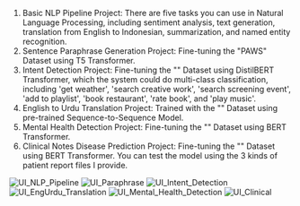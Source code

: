 1. Basic NLP Pipeline Project: There are five tasks you can use in Natural Language Processing, including sentiment analysis, text generation, translation from English to Indonesian, summarization, and named entity recognition.
2. Sentence Paraphrase Generation Project: Fine-tuning the "PAWS" Dataset using T5 Transformer.
3. Intent Detection Project: Fine-tuning the "" Dataset using DistilBERT Transformer, which the system could do multi-class classification, including 'get weather', 'search creative work', 'search screening event', 'add to playlist', 'book restaurant', 'rate book', and 'play music'.
4. English to Urdu Translation Project: Trained with the "" Dataset using pre-trained Sequence-to-Sequence Model.
5. Mental Health Detection Project: Fine-tuning the "" Dataset using BERT Transformer.
6. Clinical Notes Disease Prediction Project: Fine-tuning the "" Dataset using BERT Transformer. You can test the model using the 3 kinds of patient report files I provide.

![UI_NLP_Pipeline](https://github.com/user-attachments/assets/20ff759c-9fad-4d31-9378-094c625b16cd)
![UI_Paraphrase](https://github.com/user-attachments/assets/f4f3f07b-86ef-451f-9a7b-671b6e4a8340)
![UI_Intent_Detection](https://github.com/user-attachments/assets/5b349a8d-4031-4625-b54c-84dc65a7ea6d)
![UI_EngUrdu_Translation](https://github.com/user-attachments/assets/32245823-863f-4d0c-9f21-561c9f7658ae)
![UI_Mental_Health_Detection](https://github.com/user-attachments/assets/7de82f0b-c1ea-47c6-a0e3-4bdc6c11fc79)
![UI_Clinical](https://github.com/user-attachments/assets/da41bd5e-ec62-4d84-9354-a106a081be41)
